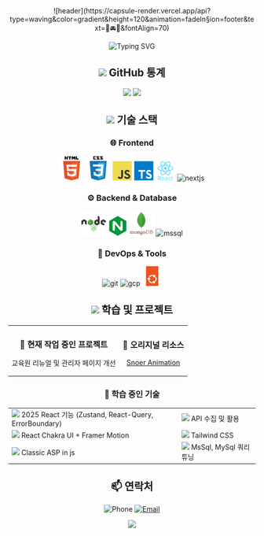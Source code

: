 <div align="center">
    ![header](https://capsule-render.vercel.app/api?type=waving&color=gradient&height=120&animation=fadeIn&section=footer&text=🚗🚘🚛&fontAlign=70) 

<p align="center">
  <img src="https://readme-typing-svg.demolab.com?font=Fira+Code&duration=3000&pause=500&color=3498DB&center=true&vCenter=true&width=435&lines=Frontend+Developer;UI%2FUX+Designer;Creative+Problem+Solver" alt="Typing SVG" />
</p>

<div align="center">
  
</div>

## <img src="https://media.giphy.com/media/iY8CRBdQXODJSCERIr/giphy.gif" width="30px"> GitHub 통계

<div align="center">
  <img width="47%" src="https://github-readme-stats.vercel.app/api?username=SnowsFE&show_icons=true&theme=prussian&hide_border=true" />
  <img width="43%" src="https://github-readme-stats.vercel.app/api/top-langs/?username=SnowsFE&hide_border=true&theme=prussian&layout=compact" />
</div>

## <img src="https://media2.giphy.com/media/QssGEmpkyEOhBCb7e1/giphy.gif?cid=ecf05e47a0n3gi1bfqntqmob8g9aid1oyj2wr3ds3mg700bl&rid=giphy.gif" width="30px"> 기술 스택

### 🌐 Frontend
<div align="center">
  <img src="https://raw.githubusercontent.com/devicons/devicon/master/icons/html5/html5-original-wordmark.svg" alt="html5" width="50" height="50"/>
  <img src="https://raw.githubusercontent.com/devicons/devicon/master/icons/css3/css3-original-wordmark.svg" alt="css3" width="50" height="50"/>
  <img src="https://raw.githubusercontent.com/devicons/devicon/master/icons/javascript/javascript-original.svg" alt="javascript" width="40" height="40"/>
  <img src="https://raw.githubusercontent.com/devicons/devicon/master/icons/typescript/typescript-original.svg" alt="typescript" width="40" height="40"/>
  <img src="https://raw.githubusercontent.com/devicons/devicon/master/icons/react/react-original-wordmark.svg" alt="react" width="40" height="40"/>
  <img src="https://cdn.worldvectorlogo.com/logos/nextjs-2.svg" alt="nextjs" width="40" height="40"/>
</div>

### ⚙️ Backend & Database
<div align="center">
  <img src="https://raw.githubusercontent.com/devicons/devicon/master/icons/nodejs/nodejs-original-wordmark.svg" alt="nodejs" width="50" height="50"/>
  <img src="https://raw.githubusercontent.com/devicons/devicon/master/icons/nginx/nginx-original.svg" alt="nginx" width="40" height="40"/>
  <img src="https://raw.githubusercontent.com/devicons/devicon/master/icons/mongodb/mongodb-original-wordmark.svg" alt="mongodb" width="50" height="50"/>
  <img src="https://www.svgrepo.com/show/303229/microsoft-sql-server-logo.svg" alt="mssql" width="50" height="50"/>
</div>

### 🔧 DevOps & Tools
<div align="center">
  <img src="https://www.vectorlogo.zone/logos/git-scm/git-scm-icon.svg" alt="git" width="40" height="40"/>
  <img src="https://www.vectorlogo.zone/logos/google_cloud/google_cloud-icon.svg" alt="gcp" width="40" height="40"/>
  <img src="https://raw.githubusercontent.com/devicons/devicon/master/icons/ubuntu/ubuntu-plain.svg" alt="ubuntu" width="40" height="40"/>
</div>

## <img src="https://media.giphy.com/media/VgCDAzcKvsR6OM0uWg/giphy.gif" width="30px"> 학습 및 프로젝트

<div align="center">
  <table>
    <tr>
      <td>
        <h3 align="center">🔭 현재 작업 중인 프로젝트</h3>
        <div align="center">
          <p>교육원 리뉴얼 및 관리자 페이지 개선</p>
        </div>
      </td>
      <td>
        <h3 align="center">🎨 오리지널 리소스</h3>
        <div align="center">
          <p><a href="https://snowsfe.github.io/by-Snoer/">Snoer Animation</a></p>
        </div>
      </td>
    </tr>
  </table>
</div>

### 🌱 학습 중인 기술
<div align="center">
  <table>
    <tr>
      <td><img src="https://media.giphy.com/media/l0HlNQ03J5JxX6lva/giphy.gif" width="20px"> 2025 React 기능 (Zustand, React-Query, ErrorBoundary)</td>
      <td><img src="https://media.giphy.com/media/l0HlNQ03J5JxX6lva/giphy.gif" width="20px"> API 수집 및 활용</td>
    </tr>
    <tr>
      <td><img src="https://media.giphy.com/media/l0HlNQ03J5JxX6lva/giphy.gif" width="20px"> React Chakra UI + Framer Motion</td>
      <td><img src="https://media.giphy.com/media/l0HlNQ03J5JxX6lva/giphy.gif" width="20px"> Tailwind CSS</td>
    </tr>
    <tr>
      <td><img src="https://media.giphy.com/media/l0HlNQ03J5JxX6lva/giphy.gif" width="20px"> Classic ASP in js</td>
      <td><img src="https://media.giphy.com/media/l0HlNQ03J5JxX6lva/giphy.gif" width="20px"> MsSql, MySql 쿼리 튜닝</td>
    </tr>
  </table>
</div>

## 📫 연락처

<div align="center">
  <p>
    <img src="https://img.shields.io/badge/010--8331--1930-2ca5e0?style=for-the-badge&logo=phone&logoColor=white" alt="Phone"/>
    <a href="mailto:snoerkr@gmail.com">
      <img src="https://img.shields.io/badge/snoerkr@gmail.com-EA4335?style=for-the-badge&logo=gmail&logoColor=white" alt="Email"/>
    </a>
  </p>
</div>

<div align="center">
  <img src="https://capsule-render.vercel.app/api?type=waving&color=0:3498db,100:8e44ad&height=120&section=footer&fontSize=70" />
</div>
